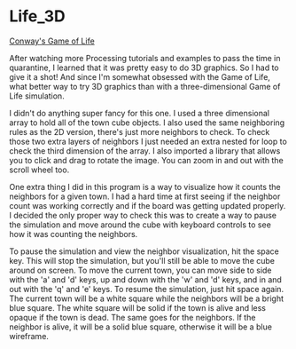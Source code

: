 # Life_3D

[Conway's Game of Life](https://en.wikipedia.org/wiki/Conway%27s_Game_of_Life)

After watching more Processing tutorials and examples to pass the time in quarantine, I learned that it was pretty easy to do 3D graphics.  So I had to give it a shot!   And since I'm somewhat obsessed with the Game of Life, what better way to try 3D graphics than with a three-dimensional Game of Life simulation.  

I didn't do anything super fancy for this one.  I used a three dimensional array to hold all of the town cube objects.  I also used the same neighboring rules as the 2D version, there's just more neighbors to check.  To check those two extra layers of neighbors I just needed an extra nested for loop to check the third dimension of the array.  I also imported a library that allows you to click and drag to rotate the image.  You can zoom in and out with the scroll wheel too.

One extra thing I did in this program is a way to visualize how it counts the neighbors for a given town.  I had a hard time at first seeing if the neighbor count was working correctly and if the board was getting updated properly.  I decided the only proper way to check this was to create a way to pause the simulation and move around the cube with keyboard controls to see how it was counting the neighbors.

To pause the simulation and view the neighbor visualization, hit the space key.  This will stop the simulation, but you'll still be able to move the cube around on screen. To move the current town, you can move side to side with the 'a' and 'd' keys, up and down with the 'w' and 'd' keys, and in and out with the 'q' and 'e' keys.  To resume the simulation, just hit space again.  The current town will be a white square while the neighbors will be a bright blue square.  The white square will be solid if the town is alive and less opaque if the town is dead.  The same goes for the neighbors.  If the neighbor is alive, it will be a solid blue square, otherwise it will be a blue wireframe.  
